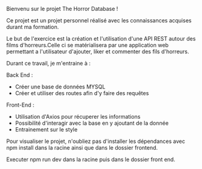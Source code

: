 Bienvenu sur le projet The Horror Database !


Ce projet est un projet personnel réalisé avec les connaissances acquises durant ma formation.


Le but de l'exercice est la création et l'utilisation d'une API REST autour des films d'horreurs.Celle ci se matérialisera par une application web permettant a l'utilisateur d'ajouter, liker et commenter des fils d'horreurs.

Durant ce travail, je m'entraine à :

Back End : 
- Créer une base de données MYSQL
- Créer et utiliser des routes afin d'y faire des requêtes

Front-End : 

- Utilisation d'Axios pour récuperer les informations
- Possibilité d'interagir avec la base en y ajoutant de la donnée
- Entrainement sur le style


Pour visualiser le projet, n'oubliez pas d'installer les dépendances avec npm install dans la racine ainsi que dans le dossier frontend.

Executer npm run dev dans la racine puis dans le dossier front end.

